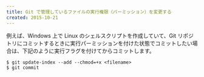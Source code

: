 ```yaml
---
title: Git で管理しているファイルの実行権限（パーミッション）を変更する
created: 2015-10-21
---
```


例えば、Windows 上で Linux のシェルスクリプトを作成していて、Git リポジトリにコミットするときに実行パーミッションを付けた状態でコミットしたい場合は、下記のように実行フラグを付けてからコミットします。

```
$ git update-index --add --chmod=+x <filename>
$ git commit
```

